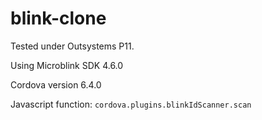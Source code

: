 # blink-clone

Tested under Outsystems P11.

Using Microblink SDK 4.6.0

Cordova version 6.4.0

Javascript function:
<code>cordova.plugins.blinkIdScanner.scan</code>
